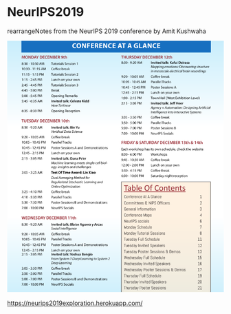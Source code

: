 # NeurIPS2019

rearrangeNotes from the NeurIPS 2019 conference by Amit Kushwaha

![](pictures/ConferenceGlance.png)

https://neurips2019exploration.herokuapp.com/
